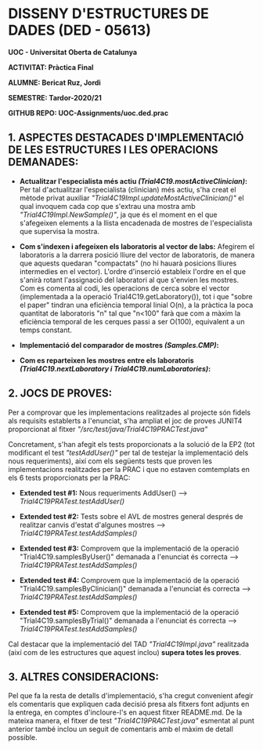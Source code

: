 # DISSENY D'ESTRUCTURES DE DADES (DED - 05613)

**UOC - Universitat Oberta de Catalunya**

**ACTIVITAT: Pràctica Final** 

**ALUMNE: Bericat Ruz, Jordi** 

**SEMESTRE: Tardor-2020/21** 

**GITHUB REPO: UOC-Assignments/uoc.ded.prac** 

## 1. ASPECTES DESTACADES D'IMPLEMENTACIÓ DE LES ESTRUCTURES I LES OPERACIONS DEMANADES:

- **Actualitzar l'especialista més actiu *(Trial4C19.mostActiveClinician)*:** Per tal 
  d'actualitzar l'especialista (clinician) més actiu, s'ha creat el mètode privat auxiliar 
  *"Trial4C19Impl.updateMostActiveClinician()"* el qual invoquem cada cop que s'extrau una mostra 
  amb *"Trial4C19Impl.NewSample()"*, ja que és el moment en el que s'afegeixen elements a la 
  llista encadenada de mostres de l'especialista que supervisa la mostra.

- **Com s'indexen i afegeixen els laboratoris al vector de labs:** Afegirem el laboratoris a la 
  darrera posició lliure del vector de laboratoris, de manera que aquests quedaran "compactats" 
  (no hi hauarà posicions lliures intermedies en el vector). L'ordre d'inserció estableix l'ordre 
  en el que s'anirà rotant l'assignació del laboratori al que s'envien les mostres. Com es comenta 
  al codi, les operacions de cerca sobre el vector (implementada a la operació 
  Trial4C19.getLaboratory()), tot i que "sobre el paper" tindran una eficiència temporal linial 
  O(n), a la pràctica la poca quantitat de laboratoris "n" tal que "n<100" farà que com a màxim
  la eficiència temporal de les cerques passi a ser O(100), equivalent a un temps constant.

- **Implementació del comparador de mostres *(Samples.CMP)*:**

- **Com es reparteixen les mostres entre els laboratoris *(Trial4C19.nextLaboratory i 
  Trial4C19.numLaboratories)*:**

## 2. JOCS DE PROVES:

Per a comprovar que les implementacions realitzades al projecte són fidels als requisits 
establerts a l'enunciat, s'ha ampliat el joc de proves JUNIT4 proporcionat al fitxer 
*"/src/test/java/Trial4C19PRACTest.java"*
 
Concretament, s'han afegit els tests proporcionats a la solució de la EP2 (tot modificant el test 
*"testAddUser()"* per tal de testejar la implementació dels nous requeriments), així com els 
següents tests que proven les implementacions realitzades per la PRAC i que no estaven comtemplats 
en els 6 tests proporcionats per la PRAC:   

- **Extended test #1:** Nous requeriments AddUser() --> *Trial4C19PRATest.testAddUser()*
 
- **Extended test #2:** Tests sobre el AVL de mostres general després de realitzar canvis d'estat 
  d'algunes mostres --> *Trial4C19PRATest.testAddSamples()*
 
- **Extended test #3:** Comprovem que la implementació de la operació "Trial4C19.samplesByUser()" 
  demanada a l'enunciat és correcta --> *Trial4C19PRATest.testAddSamples()*
 
- **Extended test #4:** Comprovem que la implementació de la operació 
  "Trial4C19.samplesByClinician()" demanada a l'enunciat és correcta --> 
  *Trial4C19PRATest.testAddSamples()*
 
- **Extended test #5:** Comprovem que la implementació de la operació "Trial4C19.samplesByTrial()" 
  demanada a l'enunciat és correcta --> *Trial4C19PRATest.testAddSamples()*

Cal destacar que la implementació del TAD *"Trial4C19Impl.java"* realitzada (així com de les 
estructures que aquest inclou) **supera totes les proves**.

## 3. ALTRES CONSIDERACIONS:

Pel que fa la resta de detalls d'implementació, s'ha cregut convenient afegir els comentaris que 
expliquen cada decisió presa als fitxers font adjunts en la entrega, en comptes d'incloure-l's en 
aquest fitxer README.md. De la mateixa manera, el fitxer de test *"Trial4C19PRACTest.java"* 
esmentat al punt anterior també inclou un seguit de comentaris amb el màxim de detall possible. 

